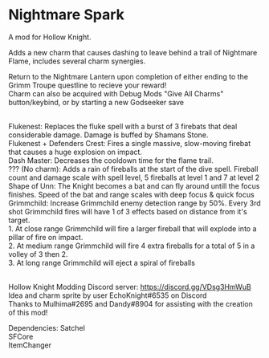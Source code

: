 ﻿# Nightmare Spark
A mod for Hollow Knight.

Adds a new charm that causes dashing to leave behind a trail of Nightmare Flame, includes several charm synergies.

Return to the Nightmare Lantern upon completion of either ending to the Grimm Troupe questline to recieve your reward!<br>
Charm can also be acquired with Debug Mods "Give All Charms" button/keybind, or by starting a new Godseeker save

<br>
Flukenest: Replaces the fluke spell with a burst of 3 firebats that deal considerable damage. Damage is buffed by Shamans Stone.<br>
Flukenest + Defenders Crest: Fires a single massive, slow-moving firebat that causes a huge explosion on impact. <br> 
Dash Master: Decreases the cooldown time for the flame trail.<br>
??? (No charm): Adds a rain of fireballs at the start of the dive spell. Fireball count and damage scale with spell level, 5 fireballs at level 1 and 7 at level 2 <br>
Shape of Unn: The Knight becomes a bat and can fly around untill the focus finishes. Speed of the bat and range scales with deep focus & quick focus <br>
Grimmchild: Increase Grimmchild enemy detection range by 50%. Every 3rd shot Grimmchild fires will have 1 of 3 effects based on distance from it's target.<br> 
1. At close range Grimmchild will fire a larger fireball that will explode into a pillar of fire on impact.<br>
2. At medium range Grimmchild will fire 4 extra fireballs for a total of 5 in a volley of 3 then 2.<br>
3. At long range Grimmchild will eject a spiral of fireballs <br>
<br>

Hollow Knight Modding Discord server: https://discord.gg/VDsg3HmWuB <br>
Idea and charm sprite by user EchoKnight#6535 on Discord <br>
Thanks to Mulhima#2695 and Dandy#8904 for assisting with the creation of this mod! 

Dependencies:
Satchel <br>
SFCore<br>
ItemChanger<br>